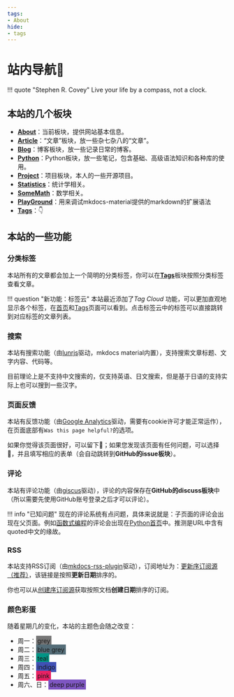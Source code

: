 ```yaml
---
tags:
- About
hide:
- tags
---
```


# 站内导航🧭

!!! quote "Stephen R. Covey"
	Live your life by a compass, not a clock.

## 本站的几个板块

- [**About**](/About)：当前板块，提供网站基本信息。
- [**Article**](/Article)：“文章”板块，放一些杂七杂八的“文章”。
- [**Blog**](/Blog)：博客板块，放一些记录日常的博客。
- [**Python**](/Python)：Python板块，放一些笔记，包含基础、高级语法知识和各种库的使用。
- [**Project**](/Project)：项目板块，本人的一些开源项目。
- [**Statistics**](/Statistics)：统计学相关。
- [**SomeMath**](/SomeMath)：数学相关。
- [**PlayGround**](/Playground)：用来调试mkdocs-material提供的markdown的扩展语法
- [**Tags**](/Tags/)：👇
## 本站的一些功能
### 分类标签
本站所有的文章都会加上一个简明的分类标签，你可以在[**Tags**](/Tags)板块按照分类标签查看文章。

!!! question "新功能：标签云"
	本站最近添加了*Tag Cloud* 功能，可以更加直观地显示各个标签，在[首页](/)和[Tags](/Tags/)页面可以看到。点击标签云中的标签可以直接跳转到对应标签的文章列表。

### 搜索
本站有搜索功能（由[lunrjs](https://lunrjs.com/)驱动，mkdocs material内置），支持搜索文章标题、文字内容、代码等。

目前理论上是不支持中文搜索的，仅支持英语、日文搜索，但是基于日语的支持实际上也可以搜到一些汉字。
### 页面反馈
本站有反馈功能（由[Google Analytics](https://analytics.google.com/analytics/web/)驱动，需要有cookie许可才能正常运作），在页面底部有`Was this page helpful?`的选项。

如果你觉得该页面很好，可以留下🙂；如果您发现该页面有任何问题，可以选择🙁，并且填写相应的表单（会自动跳转到**GitHub的issue板块**）。

### 评论
本站有评论功能（由[giscus](https://giscus.app/)驱动），评论的内容保存在**GitHub的discuss板块**中（所以需要先使用GitHub账号登录之后才可以评论）。

!!! info "已知问题"
	现在的评论系统有点问题，具体来说就是：子页面的评论会出现在父页面。例如[函数式编程](https://yangzhang.site/Python/%E8%BF%9B%E9%98%B6%E8%AF%AD%E6%B3%95/python%E9%AB%98%E7%BA%A7%E8%AF%AD%E6%B3%951/)的评论会出现在[Python首页](https://yangzhang.site/Python/)中。推测是URL中含有quoted中文的缘故。

### RSS
本站支持RSS订阅（由[mkdocs-rss-plugin](https://guts.github.io/mkdocs-rss-plugin/)驱动），订阅地址为：[更新序订阅源（推荐）](https://yangzhang.site/feed_rss_updated.xml)，该链接是按照**更新日期**排序的。

你也可以从[创建序订阅源](https://yangzhang.site/feed_rss_created.xml)获取按照文档**创建日期**排序的订阅。

### 颜色彩蛋
随着星期几的变化，本站的主题色会随之改变：

- 周一：<span style="background-color:#757575;padding:3px;">grey</span>
- 周二：<span style="background-color:#546d78;padding:3px;">blue grey</span>
- 周三：<span style="background-color:#009485;padding:3px;">teal</span>
- 周四：<span style="background-color:#4051b5;padding:3px;">indigo</span>
- 周五：<span style="background-color:#e92063;padding:3px;">pink</span>
- 周六、日：<span style="background-color:#7e56c2;padding:3px;">deep purple</span>